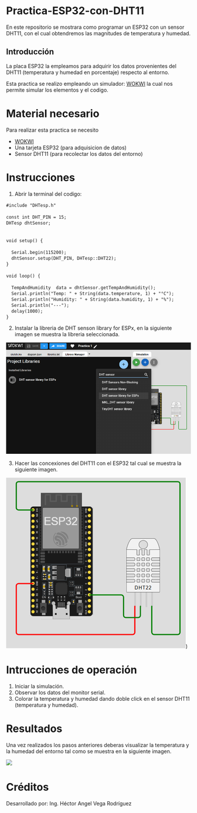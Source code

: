 # Practica-ESP32-con-DHT11

En este repositorio se mostrara como programar un ESP32 con un sensor DHT11, con el cual obtendremos las magnitudes de temperatura y humedad.

## Introducción 

La placa ESP32 la empleamos para adquirir los datos provenientes del DHT11 (temperatura y humedad en porcentaje) respecto al entorno. 

Esta practica se realizo empleando un simulador: [WOKWI](www.wokwi.com) la cual nos permite simular los elementos y el codigo.

# Material necesario

Para realizar esta practica se necesito
- [WOKWI](www.wokwi.com)
- Una tarjeta ESP32 (para adquisicion de datos)
- Sensor DHT11 (para recolectar los datos del entorno)

# Instrucciones
1. Abrir la terminal del codigo:

```
#include "DHTesp.h"

const int DHT_PIN = 15;
DHTesp dhtSensor;


void setup() {

  Serial.begin(115200);
  dhtSensor.setup(DHT_PIN, DHTesp::DHT22);
}

void loop() {

  TempAndHumidity  data = dhtSensor.getTempAndHumidity();
  Serial.println("Temp: " + String(data.temperature, 1) + "°C");
  Serial.println("Humidity: " + String(data.humidity, 1) + "%");
  Serial.println("---");
  delay(1000);
}
```

2. Instalar la libreria de DHT senson library for ESPx, en la siguiente imagen se muestra la libreria seleccionada.

![](https://github.com/HV202506/Practica-ESP32-con-DHT11/blob/main/DHT%20sensor%20library%20for%20ESPx.png?raw=true)


3. Hacer las concexiones del DHT11 con el ESP32 tal cual se muestra la siguiente imagen.

![](https://github.com/HV202506/Practica-ESP32-con-DHT11/blob/main/Elementos%20ESP32%20y%20DHT11.png?raw=true))


# Intrucciones de operación

1. Iniciar la simulación.
2. Observar los datos del monitor serial.
3. Colorar la temperatura y humedad dando doble click en el sensor DHT11 (temperatura y humedad).

# Resultados

Una vez realizados los pasos anteriores deberas visualizar la temperatura y la humedad del entorno tal como se muestra en la siguiente imagen. 

![](https://github.com/user-attachments/assets/eb7bd133-741a-45b8-b340-1e4558ba4116)


# Créditos

Desarrollado por: Ing. Héctor Angel Vega Rodríguez

